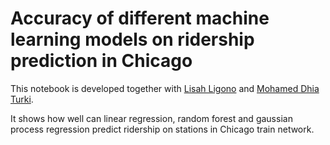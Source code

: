 # Accuracy of different machine learning models on ridership prediction in Chicago

This notebook is developed together with [Lisah Ligono](https://github.com/lisahligono) and [Mohamed Dhia Turki](https://github.com/turkim1). 

It shows how well can linear regression, random forest and gaussian process regression predict ridership on stations in Chicago train network.